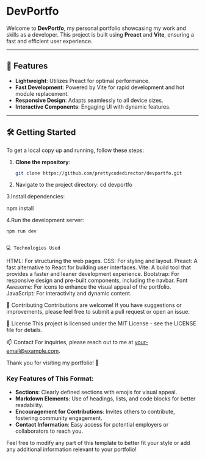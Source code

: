 # DevPortfo

Welcome to **DevPortfo**, my personal portfolio showcasing my work and skills as a developer. This project is built using **Preact** and **Vite**, ensuring a fast and efficient user experience.

---

## 🚀 Features

- **Lightweight**: Utilizes Preact for optimal performance.
- **Fast Development**: Powered by Vite for rapid development and hot module replacement.
- **Responsive Design**: Adapts seamlessly to all device sizes.
- **Interactive Components**: Engaging UI with dynamic features.

---

## 🛠️ Getting Started

To get a local copy up and running, follow these steps:

1. **Clone the repository**:
   ```bash
   git clone https://github.com/prettycodedirector/devportfo.git


 2.  Navigate to the project directory:
    cd devportfo

3.Install dependencies:

  npm install 

4.Run the development server:

    npm run dev


    💻 Technologies Used
HTML: For structuring the web pages.
CSS: For styling and layout.
Preact: A fast alternative to React for building user interfaces.
Vite: A build tool that provides a faster and leaner development experience.
Bootstrap: For responsive design and pre-built components, including the navbar.
Font Awesome: For icons to enhance the visual appeal of the portfolio.
JavaScript: For interactivity and dynamic content.

🤝 Contributing
Contributions are welcome! If you have suggestions or improvements, please feel free to submit a pull request or open an issue.

📄 License
This project is licensed under the MIT License - see the LICENSE file for details.

📫 Contact
For inquiries, please reach out to me at your-email@example.com.

Thank you for visiting my portfolio! 🌟


### Key Features of This Format:
- **Sections**: Clearly defined sections with emojis for visual appeal.
- **Markdown Elements**: Use of headings, lists, and code blocks for better readability.
- **Encouragement for Contributions**: Invites others to contribute, fostering community engagement.
- **Contact Information**: Easy access for potential employers or collaborators to reach you.

Feel free to modify any part of this template to better fit your style or add any additional information relevant to your portfolio!